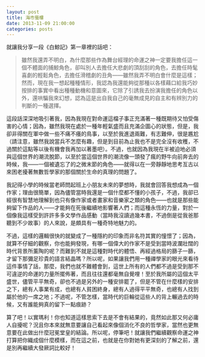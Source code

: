 ```yaml
---
layout: post
title: 海市蜃樓
date: 2013-11-09 21:00:00
categories: posts
---
```


就讓我分享一段《白鯨記》第一章裡的話吧：

> 雖然我還弄不明白，為什麼那些作為舞台經理的命運之神一定要我擔任這一個不體面的捕鯨角色，卻叫別人去擔任大悲劇的頂刮刮的角色，去擔任時髦喜劇的輕鬆角色，去擔任滑稽劇的丑角——雖然我弄不明白會什麼是這樣；然而，現在我一想起種種情形，我認為我還能夠從那種以各樣藉口給我巧妙按排的事實中看出種種動機和意圖來，它除了引誘我去扮演我擔任的角色以外，還哄騙我來幻想，認為這是出自我自己的毫無成見的自主和有辨別力的判斷的一種選擇。

這段話深深地吸引著我，因為我現在對命運這檔子事正充滿著一種既期待又怕受傷害的心情；因為，雖然我現在處於一種年輕氣盛而且充滿企圖心的狀態，但是，我卻非得關在軍中做一些不痛不癢的鳥事，以至於我進退兩難，有志難伸，很是尷尬（請注意，雖然我說當兵不怎麼有趣，但是到目前為止我也不是完全沒有收穫，不過關於這點等以後有機會我再加以著墨吧）。不過，也就因為我現在半被迫地必須與這個世界的潮流脫節，以至於當這個世界的潮流像一頭發了瘋的野牛向前奔去的時候，我——一個被遺忘了的之微末節的角色——就得以在一旁靜靜地思考亙古以來困老擾著無數哲學家的那個關於生命的真理的問題了。

我記得小學的時候當老師問起班上小朋友未來的夢想時，我就會回答我想成為一個作家；理由很簡單，因為儘管當時我還是一個什麼都不懂的小孩子，不過，我卻已經很有智慧地理解到也只有像作家或者畫家和音樂家之類的角色——也就是那些能夠留下作品的人——才能夠在死後繼續地影響著人們；而這種永恆的力量，對於一個像我這樣受到許許多多文學作品感動（當時我沒讀過幾本書，不過倒是從我爸那聽到不少故事）的人來說，是頗具有一種奇特地魅力的。

不過，這樣的邏輯很快的就變成了一種隱約的印象而非名符其實的憧憬了；因為，就算不仔細的觀察，你也能夠發現，有哪一個偉大的作家不是受到當時波瀾壯闊的時代背景所薰陶的呢？而難到不就是這種對時代的體悟、再經過格局的篩子一篩，才留下那彌足珍貴的語言結晶嗎？所以呢，如果讓我們用一種禪學家的眼光來看待這件事情了話，那麼，我們也就不難體會到，這世上所有的人們都不過是受到那不可違逆的命運的力量所擺佈著，而且往往還都毫無自覺哩！至於我所屬的這個太平盛世，儘管平平無奇，卻也不過是另外的一種安排罷了，但是不管在什麼樣的安排之下，總有人事業有成，也總有人貧困終身，總有人過得平平無奇，也總有人找到屬於他的一席之地；不過呢，不管怎樣，當時代的巨輪從這些人的背上輾過去的時候，又有誰能夠真的留下一點痕跡？

算了吧！以實瑪利！你也知道這樣思索下去是不會有結果的，竟然如此那又何必庸人自擾呢？況且你本來就無意要讓自己看起來像個消化不良的哲學家，當然也更無意要在此做出什麼冠冕堂皇的結論。所以呢，停筆吧！就讓我們繼續觀察命運之神打算把你織成個什麼模樣，而在這之前，也就是在你對她有更深刻的了解之前，還是別再繼續大發厥詞比較好！
